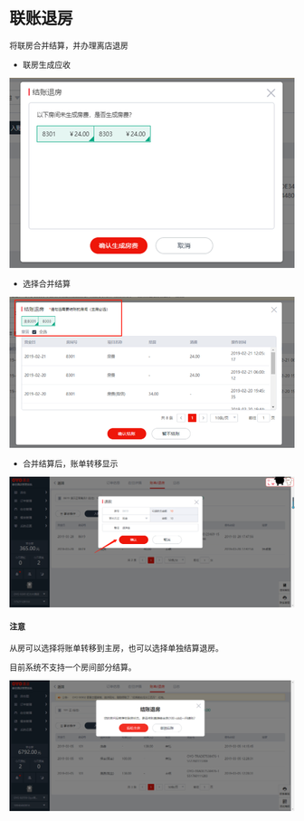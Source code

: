 # 联账退房

将联房合并结算，并办理离店退房

* 联房生成应收

![](../../../.gitbook/assets/image%20%2867%29.png)

* 选择合并结算

![](../../../.gitbook/assets/image%20%28510%29.png)

* 合并结算后，账单转移显示

![](../../../.gitbook/assets/image%20%2824%29.png)

#### 注意

从房可以选择将账单转移到主房，也可以选择单独结算退房。

目前系统不支持一个房间部分结算。

![](../../../.gitbook/assets/image%20%2892%29.png)



